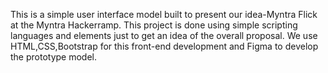 This is a simple user interface model built to present our idea-Myntra Flick at the Myntra Hackerramp.
This project is done using simple scripting languages and elements just to get an idea of the overall proposal.
We use HTML,CSS,Bootstrap for this front-end development and Figma to develop the prototype model.
